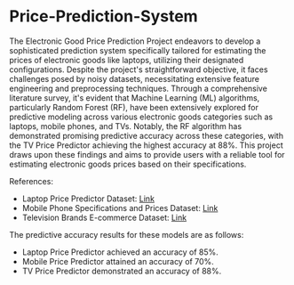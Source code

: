# Price-Prediction-System

The Electronic Good Price Prediction Project endeavors to develop a sophisticated prediction system specifically tailored for estimating the prices of electronic goods like laptops, utilizing their designated configurations. Despite the project's straightforward objective, it faces challenges posed by noisy datasets, necessitating extensive feature engineering and preprocessing techniques. Through a comprehensive literature survey, it's evident that Machine Learning (ML) algorithms, particularly Random Forest (RF), have been extensively explored for predictive modeling across various electronic goods categories such as laptops, mobile phones, and TVs. Notably, the RF algorithm has demonstrated promising predictive accuracy across these categories, with the TV Price Predictor achieving the highest accuracy at 88%. This project draws upon these findings and aims to provide users with a reliable tool for estimating electronic goods prices based on their specifications.

References:
- Laptop Price Predictor Dataset: [Link](https://github.com/campusx-official/laptop-price-predictor-regressionproject/blob/main/laptop_data.csv)
- Mobile Phone Specifications and Prices Dataset: [Link](https://www.kaggle.com/datasets/pratikgarai/mobile-phone-specifications-and-prices)
- Television Brands E-commerce Dataset: [Link](https://www.kaggle.com/datasets/devsubhash/television-brands-ecommerce-dataset)

The predictive accuracy results for these models are as follows:
- Laptop Price Predictor achieved an accuracy of 85%.
- Mobile Price Predictor attained an accuracy of 70%.
- TV Price Predictor demonstrated an accuracy of 88%.
